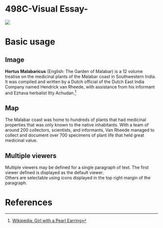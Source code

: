 # 498C-Visual Essay-
<a href="https://juncture-digital.org"><img src="https://juncture-digital.org/images/ve-button.png"></a>

<param ve-config 
       title="Hortus Malabaricus"
       author="Walter Klyshevich"
       banner="https://i.pinimg.com/736x/52/91/68/5291687814b1cf7fd3b64146d4a6fd6c--missouri-botanical-garden-botanical-gardens.jpg" 
       layout="vertical">

<!-- Entities discussed throughout the essay are typically defined before the essay text and
     are thus available in all text.  Entity identifiers (QIDs) can be found in either
     Wikipedia or Wikidata (https://www.wikidata.org)> -->
<param ve-entity eid="Q185372"> <!-- Hortus Malabaricus -->
<param ve-entity eid="Q41264"> <!-- Hendrick van Rheede -->
<param ve-entity eid="Q221092"> <!-- Malabar -->
<param ve-entity eid="Q36600"> <!-- India -->


# Basic usage

## Image

__Hortus Malabaricus__ (English: The Garden of Malabar) is a 12 volume treatise on the medicinal plants of the Malabar coast in Southwestern India. It was compiled and written by a Dutch official of the Dutch East India Company named Hendrick van Rheede, with assistance from his informant and Ezhava herbalist Itty Achudan.[^1]
<param ve-image 
       label="Hortus Malabaricus" 
       description="Treatise by Hendrick van Rheede" 
       license="public domain" 
       url="https://upload.wikimedia.org/wikipedia/commons/2/20/HortusMalabaricus.jpg?1639621879863">

## Map

The Malabar coast was home to hundreds of plants that had medicinal properties that was only known to the native inhabitants. With a team of around 200 collectors, scientists, and informants, Van Rheede managed to collect and document over 700 specimens of plant life that held great medicinal value.
<param ve-map center="12°1'N, 75°17'E" zoom="11" prefer-geojson>

## Multiple viewers

Multiple viewers may be defined for a single paragraph of text.  The first viewer defined is displayed as the default viewer.  
Others are selectable using icons displayed in the top right margin of the paragraph.
<param ve-image 
       manifest="https://iiif.juncture-digital.org/manifest/6dd738aed85597cac540ad31dd5818e86ef7f2918c7b43a9eb3123d5538e6e4c">
<param ve-map center="Q36600" zoom="11">

# References

[^1]: [Wikipedia: Girl with a Pearl Earring](https://en.wikipedia.org/wiki/Girl_with_a_Pearl_Earring)
